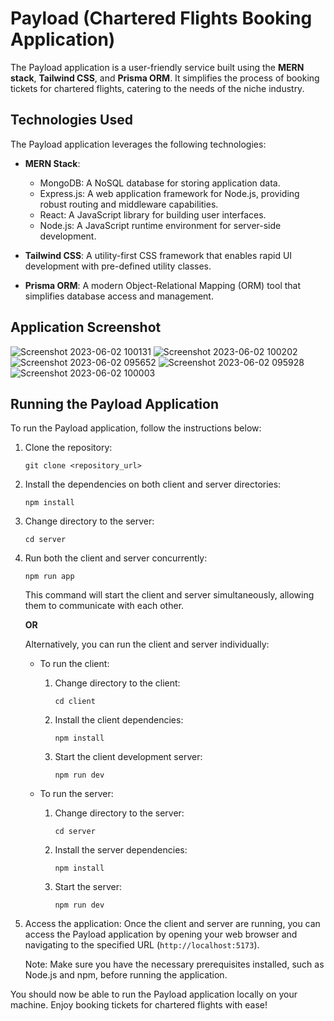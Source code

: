 # Payload (Chartered Flights Booking Application)

The Payload application is a user-friendly service built using the **MERN stack**, **Tailwind CSS**, and **Prisma ORM**. It simplifies the process of booking tickets for chartered flights, catering to the needs of the niche industry.

## Technologies Used

The Payload application leverages the following technologies:

- **MERN Stack**:

  - MongoDB: A NoSQL database for storing application data.
  - Express.js: A web application framework for Node.js, providing robust routing and middleware capabilities.
  - React: A JavaScript library for building user interfaces.
  - Node.js: A JavaScript runtime environment for server-side development.

- **Tailwind CSS**: A utility-first CSS framework that enables rapid UI development with pre-defined utility classes.

- **Prisma ORM**: A modern Object-Relational Mapping (ORM) tool that simplifies database access and management.

## Application Screenshot
![Screenshot 2023-06-02 100131](https://github.com/subegshahi/payload-fyp-2022/assets/84019079/0301d218-1b91-4c35-8430-e3a586d1d0f4)
![Screenshot 2023-06-02 100202](https://github.com/subegshahi/payload-fyp-2022/assets/84019079/69c36c61-0f82-40eb-9859-5b96e7042826)
![Screenshot 2023-06-02 095652](https://github.com/subegshahi/payload-fyp-2022/assets/84019079/e460ed1a-6bf9-4cec-b770-ea4d41198597)
![Screenshot 2023-06-02 095928](https://github.com/subegshahi/payload-fyp-2022/assets/84019079/f0edb7b8-013e-49c7-83ac-ae3ce0c03f7a)
![Screenshot 2023-06-02 100003](https://github.com/subegshahi/payload-fyp-2022/assets/84019079/0e13ae68-361f-4193-8556-c554cc441c44)

## Running the Payload Application

To run the Payload application, follow the instructions below:

1. Clone the repository:

   ```
   git clone <repository_url>
   ```

2. Install the dependencies on both client and server directories:

   ```
   npm install
   ```

3. Change directory to the server:

   ```
   cd server
   ```

4. Run both the client and server concurrently:

   ```
   npm run app
   ```

   This command will start the client and server simultaneously, allowing them to communicate with each other.

   **OR**

   Alternatively, you can run the client and server individually:

   - To run the client:

     1. Change directory to the client:

        ```
        cd client
        ```

     2. Install the client dependencies:

        ```
        npm install
        ```

     3. Start the client development server:
        ```
        npm run dev
        ```

   - To run the server:

     1. Change directory to the server:

        ```
        cd server
        ```

     2. Install the server dependencies:

        ```
        npm install
        ```

     3. Start the server:
        ```
        npm run dev
        ```

5. Access the application:
   Once the client and server are running, you can access the Payload application by opening your web browser and navigating to the specified URL (`http://localhost:5173`).

   Note: Make sure you have the necessary prerequisites installed, such as Node.js and npm, before running the application.

You should now be able to run the Payload application locally on your machine. Enjoy booking tickets for chartered flights with ease!
